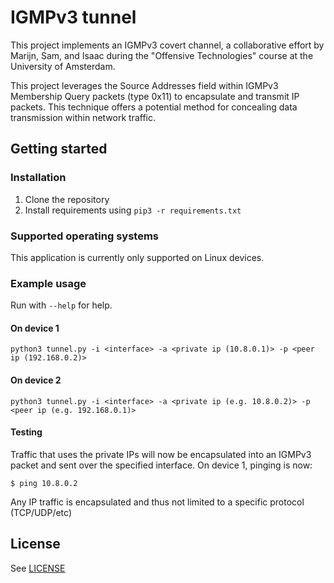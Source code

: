 # IGMPv3 tunnel
This project implements an IGMPv3 covert channel, a collaborative effort by Marijn, Sam, and Isaac during the "Offensive Technologies" course at the University of Amsterdam.

This project leverages the Source Addresses field within IGMPv3 Membership Query packets (type 0x11) to encapsulate and transmit IP packets. This technique offers a potential method for concealing data transmission within network traffic.

## Getting started
### Installation
1. Clone the repository
2. Install requirements using `pip3 -r requirements.txt`

### Supported operating systems
This application is currently only supported on Linux devices.

### Example usage
Run with `--help` for help.

#### On device 1

    python3 tunnel.py -i <interface> -a <private ip (10.8.0.1)> -p <peer ip (192.168.0.2)>

#### On device 2

    python3 tunnel.py -i <interface> -a <private ip (e.g. 10.8.0.2)> -p <peer ip (e.g. 192.168.0.1)>

#### Testing
Traffic that uses the private IPs will now be encapsulated into an IGMPv3 packet and sent over the specified interface. On device 1, pinging is now:

    $ ping 10.8.0.2

Any IP traffic is encapsulated and thus not limited to a specific protocol (TCP/UDP/etc)

## License
See [LICENSE](LICENSE)
